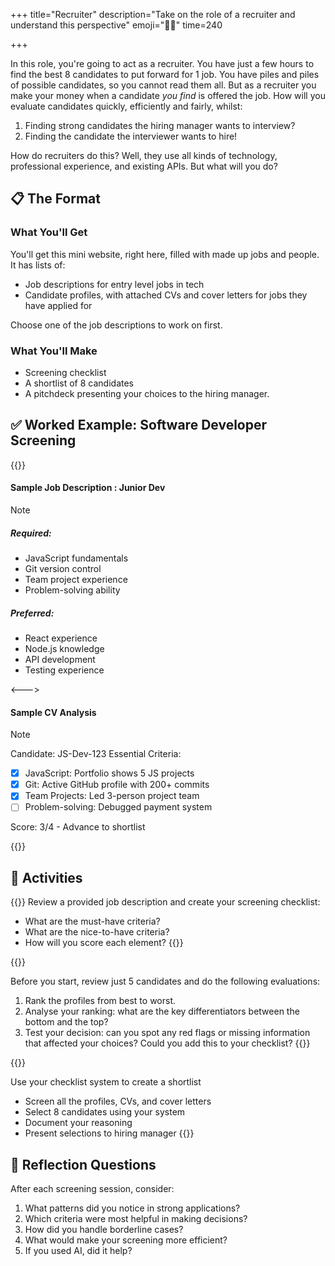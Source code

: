 +++
title="Recruiter"
description="Take on the role of a recruiter and understand this perspective"
emoji="🕵🏿"
time=240

+++

In this role, you're going to act as a recruiter. You have just a few hours to find the best 8 candidates to put forward for 1 job. You have piles and piles of possible candidates, so you cannot read them all. But as a recruiter you make your money when a candidate _you find_ is offered the job. How will you evaluate candidates quickly, efficiently and fairly, whilst:

1. Finding strong candidates the hiring manager wants to interview?
1. Finding the candidate the interviewer wants to hire!

How do recruiters do this? Well, they use all kinds of technology, professional experience, and existing APIs. But what will you do?

## 📋 The Format

### What You'll Get

You'll get this mini website, right here, filled with made up jobs and people. It has lists of:

- Job descriptions for entry level jobs in tech
- Candidate profiles, with attached CVs and cover letters for jobs they have applied for

Choose one of the job descriptions to work on first.

### What You'll Make

- Screening checklist
- A shortlist of 8 candidates
- A pitchdeck presenting your choices to the hiring manager.

## ✅ Worked Example: Software Developer Screening

{{<columns>}}

#### Sample Job Description : Junior Dev

> [!NOTE]
>
> ##### Required:
>
> - JavaScript fundamentals
> - Git version control
> - Team project experience
> - Problem-solving ability
>
> ##### Preferred:
>
> - React experience
> - Node.js knowledge
> - API development
> - Testing experience

<--->

#### Sample CV Analysis

> [!NOTE]
> Candidate: JS-Dev-123
> Essential Criteria:
>
> - [x] JavaScript: Portfolio shows 5 JS projects
> - [x] Git: Active GitHub profile with 200+ commits
> - [x] Team Projects: Led 3-person project team
> - [ ] Problem-solving: Debugged payment system
>
> Score: 3/4 - Advance to shortlist

{{</columns>}}

## 🧪 Activities

{{<note type="activity" title="1 - Planning">}}
Review a provided job description and create your screening checklist:

- What are the must-have criteria?
- What are the nice-to-have criteria?
- How will you score each element?
  {{</note>}}

{{<note type="activity" title="2. Testing your checklist">}}

Before you start, review just 5 candidates and do the following evaluations:

1. Rank the profiles from best to worst.
2. Analyse your ranking: what are the key differentiators between the bottom and the top?
3. Test your decision: can you spot any red flags or missing information that affected your choices? Could you add this to your checklist?
   {{</note>}}

{{<note type="activity" title="2. Screening">}}

Use your checklist system to create a shortlist

- Screen all the profiles, CVs, and cover letters
- Select 8 candidates using your system
- Document your reasoning
- Present selections to hiring manager
  {{</note>}}

## 📝 Reflection Questions

After each screening session, consider:

1. What patterns did you notice in strong applications?
2. Which criteria were most helpful in making decisions?
3. How did you handle borderline cases?
4. What would make your screening more efficient?
5. If you used AI, did it help?
